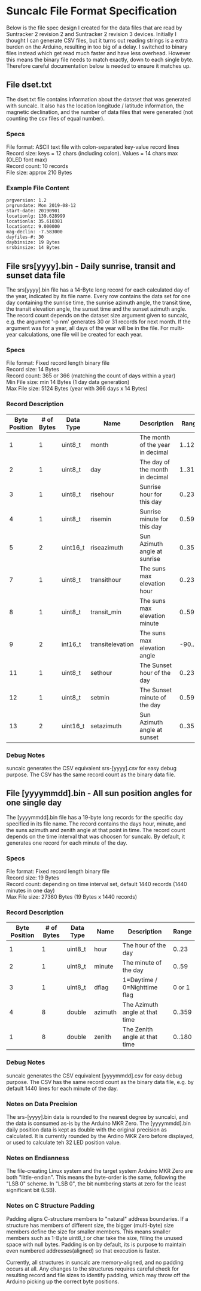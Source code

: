 # Suncalc File Format Specification

Below is the file spec design I created for the data files that are read by Suntracker 2
revision 2 and Suntracker 2 revision 3 devices. Initially I thought I can generate CSV files,
but it turns out reading strings is a extra burden on the Arduino, resulting in too
big of a delay. I switched to binary files instead which get read much faster and have
less overhead. However this means the binary file needs to match exactly, down to each single
byte. Therefore careful documentation below is needed to ensure it matches up.

## File dset.txt

The dset.txt file contains information about the dataset that was generated with suncalc.
It also has the location longitude / latitude information, the magnetic declination, and
the number of data files that were generated (not counting the csv files of equal number).

### Specs

File format: ASCII text file with colon-separated key-value record lines  
Record size: keys = 12 chars (including colon). Values = 14 chars max (OLED font max)  
Record count: 10 records  
File size: approx 210 Bytes  

### Example File Content

```
prgversion: 1.2
prgrundate: Mon 2019-08-12
start-date: 20190901
locationlg: 139.628999
locationla: 35.610381
locationtz: 9.000000
mag-declin: -7.583000
dayfiles-#: 30
daybinsize: 19 Bytes
srsbinsize: 14 Bytes
```

## File srs[yyyy].bin - Daily sunrise, transit and sunset data file

The srs[yyyy].bin file has a 14-Byte long record for each calculated day of the year, indicated by its file name.
Every row contains the data set for one day containing the sunrise time, the sunrise azimuth angle,
the transit time, the transit elevation angle, the sunset time and the sunset azimuth angle. The record
count depends on the dataset size argument given to suncalc, e.g. the argument '-p nm' generates 30 or 31
records for next month. If the argument was for a year, all days of the year will be in the file. For
multi-year calculations, one file will be created for each year.

### Specs

File format: Fixed record length binary file  
Record size: 14 Bytes  
Record count: 365 or 366 (matching the count of days within a year)  
Min File size: min 14 Bytes (1 day data generation)  
Max File size: 5124 Bytes (year with 366 days x 14 Bytes)  

### Record Description

| Byte Position | # of Bytes | Data Type | Name          | Description                      | Range |
| ------------- | ---------- | --------- | ------------- | -------------------------------- | ----- |
| 1             | 1          | uint8_t   | month         | The month of the year in decimal | 1..12 |
| 2             | 1          | uint8_t   | day           | The day of the month in decimal  | 1..31 |
| 3             | 1          | uint8_t   | risehour      | Sunrise hour for this day        | 0..23 |
| 4             | 1          | uint8_t   | risemin       | Sunrise minute for this day      | 0..59 |
| 5             | 2          | uint16_t  | riseazimuth   | Sun Azimuth angle at sunrise     | 0..359 |
| 7             | 1          | uint8_t   | transithour   | The suns max elevation hour      | 0..23 |
| 8             | 1          | uint8_t   | transit_min   | The suns max elevation minute    | 0..59 |
| 9             | 2          | int16_t   | transitelevation | The suns max elevation angle  | -90..90 |
| 11            | 1          | uint8_t   | sethour       | The Sunset hour of the day       | 0..23 |
| 12            | 1          | uint8_t   | setmin        | The Sunset minute of the day     | 0..59 |
| 13            | 2          | uint16_t  | setazimuth    | Sun Azimuth angle at sunset      | 0..359 |

### Debug Notes

suncalc generates the CSV equivalent srs-[yyyy].csv for easy debug purpose.
The CSV has the same record count as the binary data file.

## File [yyyymmdd].bin - All sun position angles for one single day

The [yyyymmdd].bin file has a 19-byte long records for the specific day specified in its file name.
The record contains the days hour, minute, and the suns azimuth and zenith angle at that point in time.
The record count depends on the time interval that was choosen for suncalc. By default, it generates
one record for each minute of the day.

### Specs

File format: Fixed record length binary file  
Record size: 19 Bytes  
Record count: depending on time interval set, default 1440 records (1440 minutes in one day)  
Max File size: 27360 Bytes (19 Bytes x 1440 records)  

### Record Description

| Byte Position | # of Bytes | Data Type | Name          | Description                      | Range |
| ------------- | ---------- | --------- | ------------- | -------------------------------- | ----- |
| 1             | 1          | uint8_t   | hour          | The hour of the day              | 0..23 |
| 2             | 1          | uint8_t   | minute        | The minute of the day            | 0..59 |
| 3             | 1          | uint8_t   | dflag         | 1=Daytime / 0=Nighttime flag     | 0 or 1 |
| 4             | 8          | double    | azimuth       | The Azimuth angle at that time   | 0..359 |
| 1             | 8          | double    | zenith        | The Zenith angle at that time    | 0..180 |

### Debug Notes

suncalc generates the CSV equivalent [yyyymmdd].csv for easy debug purpose.
The CSV has the same record count as the binary data file, e.g. by default 1440 lines for each minute
of the day.

### Notes on Data Precision

The srs-[yyyy].bin data is rounded to the nearest degree by suncalci, and the data is consumed as-is by
the Arduino MKR Zero. The [yyyymmdd].bin daily position data is kept as double with the original precision
 as calculated. It is currently rounded by the Ardino MKR Zero before displayed, or used to calculate
teh 32 LED position value.

### Notes on Endianness

The file-creating Linux system and the target system Arduino MKR Zero are both "little-endian".
This means the byte-order is the same, following the "LSB 0" scheme. In "LSB 0", the bit
 numbering starts at zero for the least significant bit (LSB).

### Notes on C Structure Padding

Padding aligns C-structure members to "natural" address boundaries. If a structure has members
 of different size, the bigger (multi-byte) size members define the size for smaller members.
This means smaller members such as 1-Byte uint8_t or char take the size, filling the unused
 space with null bytes. Padding is on by default, its is purpose to maintain even numbered
 addresses(aligned) so that execution is faster.

Currently, all structures in suncalc are memory-aligned, and no padding occurs at all. Any
changes to the structures requires careful check for resulting record and file sizes to
identify padding, which may throw off the Arduino picking up the correct byte positions.
